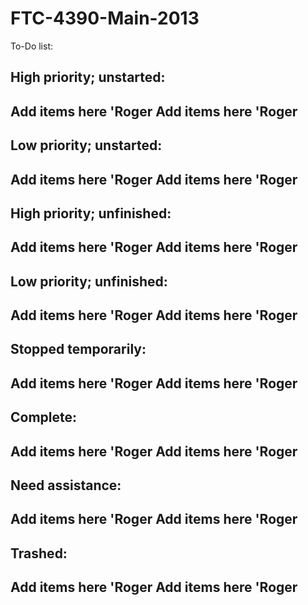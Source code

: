 FTC-4390-Main-2013
==================

To-Do list:

High priority; unstarted:
-
  Add items here 'Roger
  Add items here 'Roger
-

Low priority; unstarted:
-
  Add items here 'Roger
  Add items here 'Roger
-

High priority; unfinished:
-
  Add items here 'Roger
  Add items here 'Roger
-

Low priority; unfinished:
-
  Add items here 'Roger
  Add items here 'Roger
-

Stopped temporarily:
-
  Add items here 'Roger
  Add items here 'Roger
-

Complete:
-
  Add items here 'Roger
  Add items here 'Roger
-

Need assistance:
-
  Add items here 'Roger
  Add items here 'Roger
-

Trashed:
-
  Add items here 'Roger
  Add items here 'Roger
-
